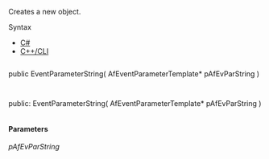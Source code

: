 Creates a new object.

Syntax

* [C#](#i-syntax-CS)
* [C++/CLI](#i-syntax-CPP2005)

```
```
public EventParameterString( 
   AfEventParameterTemplate* pAfEvParString
)
```
```

```
```
public:
EventParameterString( 
   AfEventParameterTemplate* pAfEvParString
)
```
```

#### Parameters

*pAfEvParString*

